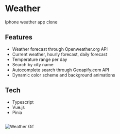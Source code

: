 # Weather

Iphone weather app clone

## Features

- Weather forecast through Openweather.org API
- Current weather, hourly forecast, daily forecast
- Temperature range per day
- Search by city name
- Autocomplete search through Geoapify.com API
- Dynamic color scheme and background animations

## Tech

- Typescript
- Vue.js
- Pinia

##

![Weather Gif](weather.gif)
